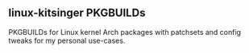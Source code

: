 linux-kitsinger PKGBUILDs
-------------------------

PKGBUILDs for Linux kernel Arch packages with patchsets and config tweaks for
my personal use-cases.
